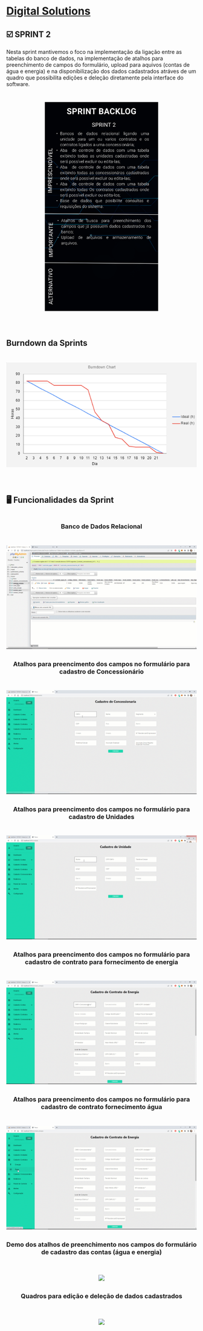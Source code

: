 # [Digital Solutions](/readme/grupoAPI/Logo.png)

## :ballot_box_with_check: SPRINT 2

Nesta sprint mantivemos o foco na implementação da ligação entre as tabelas do banco de dados, na implementação de atalhos para preenchimento de campos do formulário, upload para aquivos (contas de água e energia) e na disponibilização dos dados cadastrados atráves de um quadro que possibilita edições e deleção diretamente pela interface do software.
<br>

<h1 align="center"> 
<img src = "./midias/sprint2BacklogPrioridades.png" width="300"/></h1>
<br>

## Burndown da Sprints

<h1 align="center"> <img src = "./midias/burndownSprint2.png"/></h1>

<br> 

## 🖥️ Funcionalidades da Sprint
#

<h3 align="center">Banco de Dados Relacional</h3>
<h1 align="center"> <img src = "./midias/bancoDados.gif"/></h1>

<h3 align="center">Atalhos para preencimento dos campos no formulário para cadastro de Concessionário</h3>
<h1 align="center"> <img src = "./midias/cadastro_concessionaria.gif"/></h1>

<h3 align="center">Atalhos para preencimento dos campos no formulário para cadastro de Unidades</h3>
<h1 align="center"> <img src = "./midias/cadastro_unidade.gif"/></h1>

<h3 align="center">Atalhos para preencimento dos campos no formulário para cadastro de contrato para fornecimento de energia</h3>
<h1 align="center"> <img src = "./midias/contrato_energia.gif"/></h1>

<h3 align="center">Atalhos para preencimento dos campos no formulário para cadastro de contrato fornecimento água</h3>
<h1 align="center"> <img src = "./midias/contrato_agua.gif"/></h1>

<h3 align="center">Demo dos atalhos de preenchimento nos campos do formulário de cadastro das contas (água e energia)</h3>
<h1 align="center"> <img src = "./midias/atalhos.gif"/></h1>

<h3 align="center">Quadros para edição e deleção de dados cadastrados</h3>
<h1 align="center"> <img src = "./midias/quadros.gif"/></h1>



